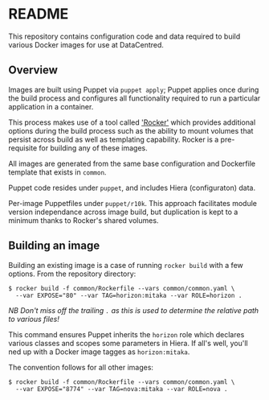 # README

This repository contains configuration code and data required to build various Docker images for use at DataCentred.

## Overview

Images are built using Puppet via `puppet apply`;  Puppet applies once during the build process and configures all functionality required to run a particular application in a container.

This process makes use of a tool called ['Rocker'](https://github.com/grammarly/rocker) which provides additional options during the build process such as the ability to mount volumes that persist across build as well as templating capability.  Rocker is a pre-requisite for building any of these images.

All images are generated from the same base configuration and Dockerfile template that exists in `common`.

Puppet code resides under `puppet`, and includes Hiera (configuraton) data.

Per-image Puppetfiles under `puppet/r10k`.  This approach facilitates module version independance across image build, but duplication is kept to a minimum thanks to Rocker's shared volumes.

## Building an image

Building an existing image is a case of running `rocker build` with a few options.  From the repository directory:

```shell
$ rocker build -f common/Rockerfile --vars common/common.yaml \
  --var EXPOSE="80" --var TAG=horizon:mitaka --var ROLE=horizon .
```

_NB Don't miss off the trailing `.` as this is used to determine the relative path to various files!_

This command ensures Puppet inherits the `horizon` role which declares various classes and scopes some parameters in Hiera.  If all's well, you'll ned up with a Docker image tagges as `horizon:mitaka`.

The convention follows for all other images:

```shell
$ rocker build -f common/Rockerfile --vars common/common.yaml \
  --var EXPOSE="8774" --var TAG=nova:mitaka --var ROLE=nova .
```

